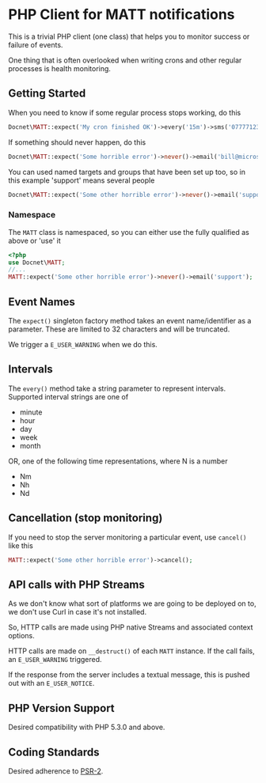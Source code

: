 # PHP Client for MATT notifications #

This is a trivial PHP client (one class) that helps you to monitor success or failure of events.

One thing that is often overlooked when writing crons and other regular processes is health monitoring.

## Getting Started ##

When you need to know if some regular process stops working, do this

```php
Docnet\MATT::expect('My cron finished OK')->every('15m')->sms('07777123456');
```

If something should never happen, do this

```php
Docnet\MATT::expect('Some horrible error')->never()->email('bill@microsoft.com');
```

You can used named targets and groups that have been set up too, so in this example 'support' means several people

```php
Docnet\MATT::expect('Some other horrible error')->never()->email('support');
```

### Namespace ###

The `MATT` class is namespaced, so you can either use the fully qualified as above or 'use' it

```php
<?php
use Docnet\MATT;
//...
MATT::expect('Some other horrible error')->never()->email('support');
```

## Event Names ##

The `expect()` singleton factory method takes an event name/identifier as a parameter.  These are limited to 32 characters and will be truncated.

We trigger a `E_USER_WARNING` when we do this.

## Intervals ##

The `every()` method take a string parameter to represent intervals. Supported interval strings are one of

- minute
- hour
- day
- week
- month

OR, one of the following time representations, where N is a number

- Nm
- Nh
- Nd

## Cancellation (stop monitoring) ##

If you need to stop the server monitoring a particular event, use `cancel()` like this

```php
MATT::expect('Some other horrible error')->cancel();
```

## API calls with PHP Streams ##

As we don't know what sort of platforms we are going to be deployed on to, we don't use Curl in case it's not installed.

So, HTTP calls are made using PHP native Streams and associated context options.

HTTP calls are made on `__destruct()` of each `MATT` instance. If the call fails, an `E_USER_WARNING` triggered.

If the response from the server includes a textual message, this is pushed out with an `E_USER_NOTICE`.

## PHP Version Support ##

Desired compatibility with PHP 5.3.0 and above.

## Coding Standards ##

Desired adherence to [PSR-2](https://github.com/php-fig/fig-standards/blob/master/accepted/PSR-2-coding-style-guide.md).
